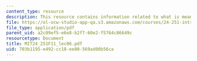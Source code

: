 ```yaml
---
content_type: resource
description: This resource contains information related to what is meaning?
file: https://ol-ocw-studio-app-qa.s3.amazonaws.com/courses/24-251-introduction-to-philosophy-of-language-fall-2011/703b1195e492cc18ee00569ad00b56ca_MIT24_251F11_lec06.pdf
file_type: application/pdf
parent_uid: a2c09ef5-e6e8-b2f7-60e2-f5764c86649c
resourcetype: Document
title: MIT24_251F11_lec06.pdf
uid: 703b1195-e492-cc18-ee00-569ad00b56ca
---
```

